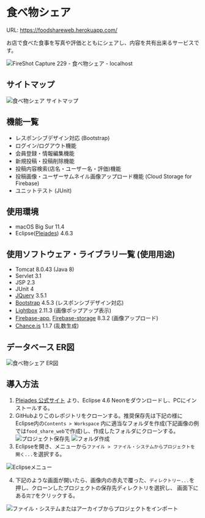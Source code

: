 # 食べ物シェア

URL: https://foodshareweb.herokuapp.com/

お店で食べた食事を写真や評価とともにシェアし、内容を共有出来るサービスです。

![FireShot Capture 229 - 食べ物シェア - localhost](https://user-images.githubusercontent.com/53920598/126440762-53af1fe1-1868-45ba-8f2d-6443c15605fd.png)

サイトマップ
---

![食べ物シェア サイトマップ](https://user-images.githubusercontent.com/53920598/126189449-a7ce94c2-805e-4d7a-ba9d-75062813bd01.png)

機能一覧
---
- レスポンシブデザイン対応 (Bootstrap)
- ログイン/ログアウト機能
- 会員登録・情報編集機能
- 新規投稿・投稿削除機能
- 投稿内容検索(店名・ユーザー名・評価)機能
- 投稿画像・ユーザーサムネイル画像アップロード機能 (Cloud Storage for Firebase)
- ユニットテスト (JUnit)

使用環境
---
- macOS Big Sur 11.4
- Eclipse([Pleiades](https://mergedoc.osdn.jp/)) 4.6.3

使用ソフトウェア・ライブラリ一覧 (使用用途)
---
- Tomcat 8.0.43 (Java 8)
- Servlet 3.1
- JSP 2.3
- JUnit 4
- [JQuery](https://jquery.com/) 3.5.1
- [Bootstrap](https://getbootstrap.jp/) 4.5.3 (レスポンシブデザイン対応)
- [Lightbox](https://lokeshdhakar.com/projects/lightbox2/) 2.11.3 (画像ポップアップ表示)
- [Firebase-app](https://firebase.google.com/?hl=ja), [Firebase-storage](https://firebase.google.com/docs/storage?hl=ja) 8.3.2 (画像アップロード)
- [Chance.js](https://chancejs.com/) 1.1.7 (乱数生成)

データベース ER図
---
![食べ物シェア ER図](https://user-images.githubusercontent.com/53920598/126127774-31f783fd-cff0-4a0d-9af9-6389dad582fa.png)

導入方法
---

1. [Pleiades 公式サイト](https://mergedoc.osdn.jp/) より、Eclipse 4.6 Neonをダウンロードし、PCにインストールする。
2. GitHubよりこのレポジトリをクローンする。推奨保存先は下記の様にEclipse内の`Contents > Workspace` 内に適当なフォルダを作成(下記画像の例では`food_share_web`で作成)し、作成したフォルダにクローンする。
![プロジェクト保存先](https://user-images.githubusercontent.com/53920598/126457417-f74c456c-1604-431e-8b56-9e336336bbbe.png)
![フォルダ作成](https://user-images.githubusercontent.com/53920598/126458322-b54a8e2a-cf5d-466f-95b5-16c378224a5d.png)
3. Eclipseを開き、メニューから`ファイル > ファイル・システムからプロジェクトを開く...`を選択する。

![Eclipseメニュー](https://user-images.githubusercontent.com/53920598/126458584-d9e71fd7-cb6f-47a7-958d-6e8fa9fa520d.png)

4. 下記のような画面が開いたら、画像内の赤丸で覆った、`ディレクトリー...`を押し、クローンしたプロジェクトの保存先ディレクトリを選択し、
画面下にある`完了`をクリックする。

![ファイル・システムまたはアーカイブからプロジェクトをインポート](https://user-images.githubusercontent.com/53920598/126461121-b71ac121-fd86-47eb-9a44-399697209d76.png)
